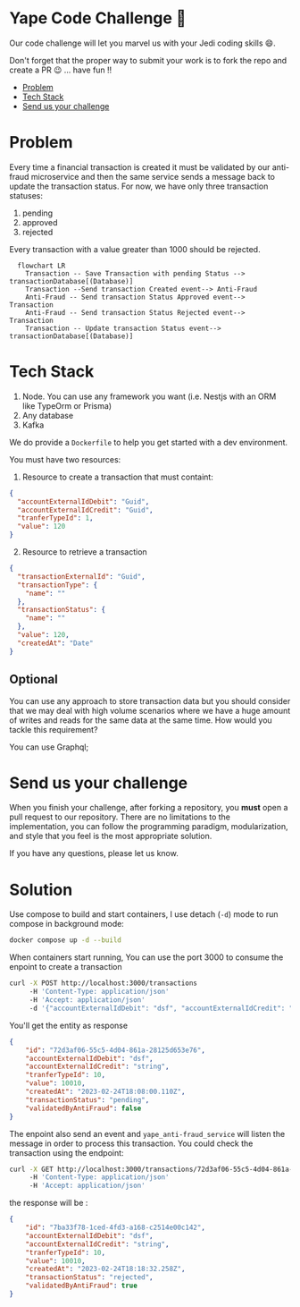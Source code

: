 # Yape Code Challenge :rocket:

Our code challenge will let you marvel us with your Jedi coding skills :smile:. 

Don't forget that the proper way to submit your work is to fork the repo and create a PR :wink: ... have fun !!

- [Problem](#problem)
- [Tech Stack](#tech_stack)
- [Send us your challenge](#send_us_your_challenge)

# Problem

Every time a financial transaction is created it must be validated by our anti-fraud microservice and then the same service sends a message back to update the transaction status.
For now, we have only three transaction statuses:

<ol>
  <li>pending</li>
  <li>approved</li>
  <li>rejected</li>  
</ol>

Every transaction with a value greater than 1000 should be rejected.

```mermaid
  flowchart LR
    Transaction -- Save Transaction with pending Status --> transactionDatabase[(Database)]
    Transaction --Send transaction Created event--> Anti-Fraud
    Anti-Fraud -- Send transaction Status Approved event--> Transaction
    Anti-Fraud -- Send transaction Status Rejected event--> Transaction
    Transaction -- Update transaction Status event--> transactionDatabase[(Database)]
```

# Tech Stack

<ol>
  <li>Node. You can use any framework you want (i.e. Nestjs with an ORM like TypeOrm or Prisma) </li>
  <li>Any database</li>
  <li>Kafka</li>    
</ol>

We do provide a `Dockerfile` to help you get started with a dev environment.

You must have two resources:

1. Resource to create a transaction that must containt:

```json
{
  "accountExternalIdDebit": "Guid",
  "accountExternalIdCredit": "Guid",
  "tranferTypeId": 1,
  "value": 120
}
```

2. Resource to retrieve a transaction

```json
{
  "transactionExternalId": "Guid",
  "transactionType": {
    "name": ""
  },
  "transactionStatus": {
    "name": ""
  },
  "value": 120,
  "createdAt": "Date"
}
```

## Optional

You can use any approach to store transaction data but you should consider that we may deal with high volume scenarios where we have a huge amount of writes and reads for the same data at the same time. How would you tackle this requirement?

You can use Graphql;

# Send us your challenge

When you finish your challenge, after forking a repository, you **must** open a pull request to our repository. There are no limitations to the implementation, you can follow the programming paradigm, modularization, and style that you feel is the most appropriate solution.

If you have any questions, please let us know.

# Solution
Use compose to build and start containers, I use detach (`-d`) mode to run compose in background mode:
```bash
docker compose up -d --build
```

When containers start running, You can use the port 3000 to consume the enpoint to create a transaction
```bash
curl -X POST http://localhost:3000/transactions
     -H 'Content-Type: application/json'
     -H 'Accept: application/json'
     -d '{"accountExternalIdDebit": "dsf", "accountExternalIdCredit": "string", "tranferTypeId": 10, "value": 10010}'
```

You'll get the entity as response

```json
{
    "id": "72d3af06-55c5-4d04-861a-28125d653e76",
    "accountExternalIdDebit": "dsf",
    "accountExternalIdCredit": "string",
    "tranferTypeId": 10,
    "value": 10010,
    "createdAt": "2023-02-24T18:08:00.110Z",
    "transactionStatus": "pending",
    "validatedByAntiFraud": false
}
```

The enpoint also send an event and `yape_anti-fraud_service` will listen the message in order to process this transaction. 
You could check the transaction using the endpoint:
```bash
curl -X GET http://localhost:3000/transactions/72d3af06-55c5-4d04-861a-28125d653e76
     -H 'Content-Type: application/json'
     -H 'Accept: application/json'
```

the response will be :
```json
{
    "id": "7ba33f78-1ced-4fd3-a168-c2514e00c142",
    "accountExternalIdDebit": "dsf",
    "accountExternalIdCredit": "string",
    "tranferTypeId": 10,
    "value": 10010,
    "createdAt": "2023-02-24T18:18:32.258Z",
    "transactionStatus": "rejected",
    "validatedByAntiFraud": true
}
```